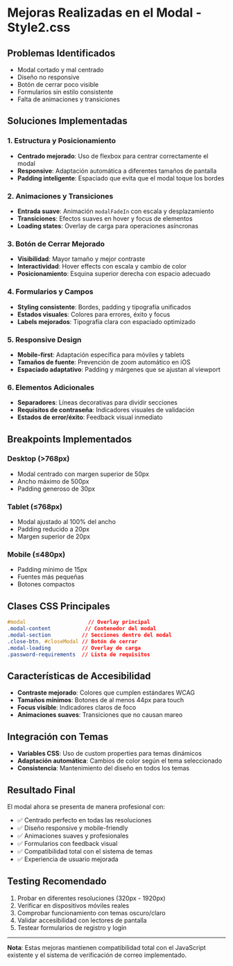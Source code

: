 # Mejoras Realizadas en el Modal - Style2.css

## Problemas Identificados
- Modal cortado y mal centrado
- Diseño no responsive
- Botón de cerrar poco visible
- Formularios sin estilo consistente
- Falta de animaciones y transiciones

## Soluciones Implementadas

### 1. Estructura y Posicionamiento
- **Centrado mejorado**: Uso de flexbox para centrar correctamente el modal
- **Responsive**: Adaptación automática a diferentes tamaños de pantalla
- **Padding inteligente**: Espaciado que evita que el modal toque los bordes

### 2. Animaciones y Transiciones
- **Entrada suave**: Animación `modalFadeIn` con escala y desplazamiento
- **Transiciones**: Efectos suaves en hover y focus de elementos
- **Loading states**: Overlay de carga para operaciones asíncronas

### 3. Botón de Cerrar Mejorado
- **Visibilidad**: Mayor tamaño y mejor contraste
- **Interactividad**: Hover effects con escala y cambio de color
- **Posicionamiento**: Esquina superior derecha con espacio adecuado

### 4. Formularios y Campos
- **Styling consistente**: Bordes, padding y tipografía unificados
- **Estados visuales**: Colores para errores, éxito y focus
- **Labels mejorados**: Tipografía clara con espaciado optimizado

### 5. Responsive Design
- **Mobile-first**: Adaptación específica para móviles y tablets
- **Tamaños de fuente**: Prevención de zoom automático en iOS
- **Espaciado adaptativo**: Padding y márgenes que se ajustan al viewport

### 6. Elementos Adicionales
- **Separadores**: Líneas decorativas para dividir secciones
- **Requisitos de contraseña**: Indicadores visuales de validación
- **Estados de error/éxito**: Feedback visual inmediato

## Breakpoints Implementados

### Desktop (>768px)
- Modal centrado con margen superior de 50px
- Ancho máximo de 500px
- Padding generoso de 30px

### Tablet (≤768px)
- Modal ajustado al 100% del ancho
- Padding reducido a 20px
- Margen superior de 20px

### Mobile (≤480px)
- Padding mínimo de 15px
- Fuentes más pequeñas
- Botones compactos

## Clases CSS Principales

```css
#modal                    // Overlay principal
.modal-content           // Contenedor del modal
.modal-section          // Secciones dentro del modal
.close-btn, #closeModal // Botón de cerrar
.modal-loading          // Overlay de carga
.password-requirements  // Lista de requisitos
```

## Características de Accesibilidad
- **Contraste mejorado**: Colores que cumplen estándares WCAG
- **Tamaños mínimos**: Botones de al menos 44px para touch
- **Focus visible**: Indicadores claros de foco
- **Animaciones suaves**: Transiciones que no causan mareo

## Integración con Temas
- **Variables CSS**: Uso de custom properties para temas dinámicos
- **Adaptación automática**: Cambios de color según el tema seleccionado
- **Consistencia**: Mantenimiento del diseño en todos los temas

## Resultado Final
El modal ahora se presenta de manera profesional con:
- ✅ Centrado perfecto en todas las resoluciones
- ✅ Diseño responsive y mobile-friendly
- ✅ Animaciones suaves y profesionales
- ✅ Formularios con feedback visual
- ✅ Compatibilidad total con el sistema de temas
- ✅ Experiencia de usuario mejorada

## Testing Recomendado
1. Probar en diferentes resoluciones (320px - 1920px)
2. Verificar en dispositivos móviles reales
3. Comprobar funcionamiento con temas oscuro/claro
4. Validar accesibilidad con lectores de pantalla
5. Testear formularios de registro y login

---

**Nota**: Estas mejoras mantienen compatibilidad total con el JavaScript existente y el sistema de verificación de correo implementado.
